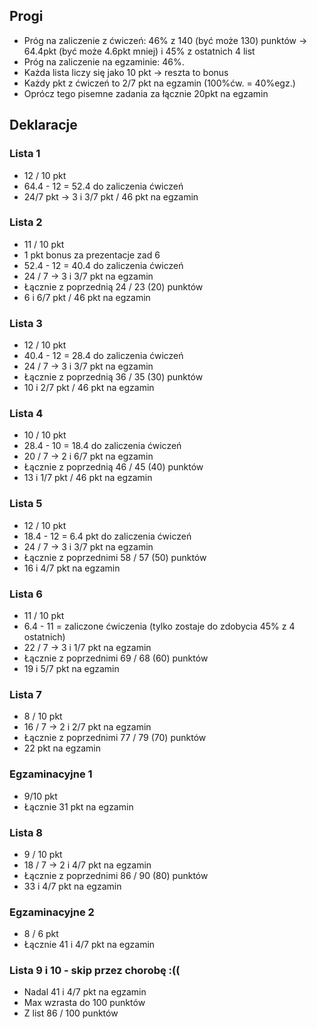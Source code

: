 ## Progi
- Próg na zaliczenie z ćwiczeń: 46% z 140 (być może 130) punktów -> 64.4pkt (być może 4.6pkt mniej) i 45% z ostatnich 4 list
- Próg na zaliczenie na egzaminie: 46%.
- Każda lista liczy się jako 10 pkt -> reszta to bonus
- Każdy pkt z ćwiczeń to 2/7 pkt na egzamin (100%ćw. = 40%egz.)
- Oprócz tego pisemne zadania za łącznie 20pkt na egzamin

## Deklaracje

### Lista 1
- 12 / 10 pkt
- 64.4 - 12 = 52.4 do zaliczenia ćwiczeń
- 24/7 pkt -> 3 i 3/7 pkt / 46 pkt na egzamin

### Lista 2
- 11 / 10 pkt
- 1 pkt bonus za prezentacje zad 6
- 52.4 - 12 = 40.4 do zaliczenia ćwiczeń
- 24 / 7 -> 3 i 3/7 pkt na egzamin
- Łącznie z poprzednią 24 / 23 (20) punktów
- 6 i 6/7 pkt / 46 pkt na egzamin

### Lista 3
- 12 / 10 pkt
- 40.4 - 12 = 28.4 do zaliczenia ćwiczeń
- 24 / 7 -> 3 i 3/7 pkt na egzamin
- Łącznie z poprzednią 36 / 35 (30) punktów
- 10 i 2/7 pkt / 46 pkt na egzamin

### Lista 4
- 10 / 10 pkt
- 28.4 - 10 = 18.4 do zaliczenia ćwiczeń
- 20 / 7 -> 2 i 6/7 pkt na egzamin
- Łącznie z poprzednią 46 / 45 (40) punktów
- 13 i 1/7 pkt / 46 pkt na egzamin

### Lista 5
- 12 / 10 pkt
- 18.4 - 12 = 6.4 pkt do zaliczenia ćwiczeń
- 24 / 7 -> 3 i 3/7 pkt na egzamin
- Łącznie z poprzednimi 58 / 57 (50) punktów
- 16 i 4/7 pkt na egzamin

### Lista 6
- 11 / 10 pkt
- 6.4 - 11 = zaliczone ćwiczenia (tylko zostaje do zdobycia 45% z 4 ostatnich)
- 22 / 7 -> 3 i 1/7 pkt na egzamin
- Łącznie z poprzednimi 69 / 68 (60) punktów
- 19 i 5/7 pkt na egzamin

### Lista 7
- 8 / 10 pkt 
- 16 / 7 -> 2 i 2/7 pkt na egzamin
- Łącznie z poprzednimi 77 / 79 (70) punktów
- 22 pkt na egzamin

### Egzaminacyjne 1
- 9/10 pkt
- Łącznie 31 pkt na egzamin

### Lista 8
- 9 / 10 pkt
- 18 / 7 -> 2 i 4/7 pkt na egzamin
- Łącznie z poprzednimi 86 / 90 (80) punktów
- 33 i 4/7 pkt na egzamin

### Egzaminacyjne 2
- 8 / 6 pkt
- Łącznie 41 i 4/7 pkt na egzamin

### Lista 9 i 10 - skip przez chorobę :((
- Nadal 41 i 4/7 pkt na egzamin
- Max wzrasta do 100 punktów
- Z list 86 / 100 punktów